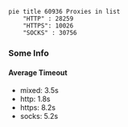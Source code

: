 
```mermaid
pie title 60936 Proxies in list
    "HTTP" : 28259
    "HTTPS": 10026
    "SOCKS" : 30756
```

### Some Info
#### Average Timeout

- mixed: 3.5s
- http: 1.8s
- https: 8.2s
- socks: 5.2s